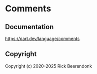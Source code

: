 # Comments

## Documentation

https://dart.dev/language/comments

## Copyright

Copyright (c) 2020-2025 Rick Beerendonk

